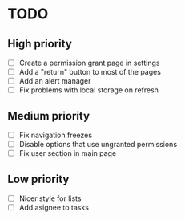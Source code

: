 
# TODO

## High priority
- [ ] Create a permission grant page in settings
- [ ] Add a "return" button to most of the pages
- [ ] Add an alert manager
- [ ] Fix problems with local storage on refresh

## Medium priority
- [ ] Fix navigation freezes
- [ ] Disable options that use ungranted permissions
- [ ] Fix user section in main page

## Low priority
- [ ] Nicer style for lists
- [ ] Add asignee to tasks